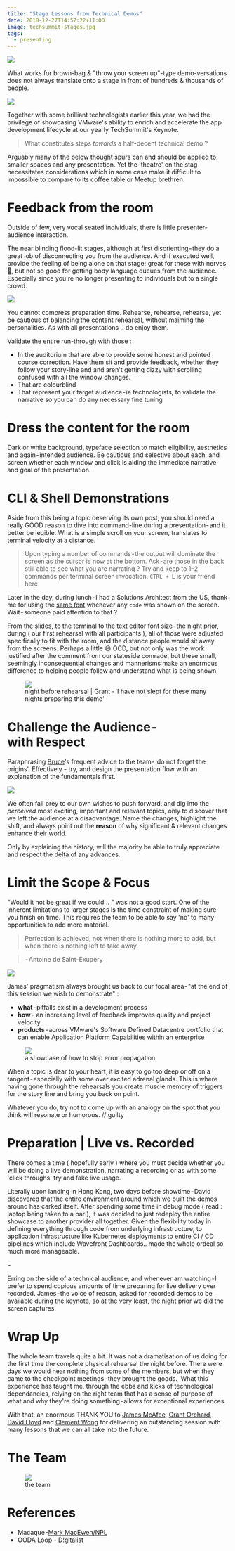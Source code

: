 ```yaml
---
title: "Stage Lessons from Technical Demos"
date: 2018-12-27T14:57:22+11:00
image: techsummit-stages.jpg
tags: 
  - presenting
---
```


![](techsummit-general.jpg)

What works for brown-bag & "throw your screen up"-type demo-versations does not always translate onto a stage in front of hundreds & thousands of people.

![](techsummit-stages.jpg)

Together with some brilliant technologists earlier this year, we had the privilege of showcasing VMware's ability to enrich and accelerate the app development lifecycle at our yearly TechSummit's Keynote.

> What constitutes steps _towards_ a half-decent technical demo ?

Arguably many of the below thought spurs can and should be applied to smaller spaces and any presentation. Yet the 'theatre' on the stag necessitates considerations which in some case make it difficult to impossible to compare to its coffee table or Meetup brethren.


# Feedback from the room

Outside of few, very vocal seated individuals, there is little presenter-audience interaction.

The near blinding flood-lit stages, although at first disorienting - they do a great job of disconnecting you from the audience. And if executed well, provide the feeling of being alone on that stage; great for those with nerves 👋, but not so good for getting body language queues from the audience. Especially since you're no longer presenting to individuals but to a single crowd.

![](techsummit-1.jpg)

You cannot compress preparation time. Rehearse, rehearse, rehearse, yet be cautious of balancing the content rehearsal, without maiming the personalities. As with all presentations .. do enjoy them.

Validate the entire run-through with those :

- In the auditorium that are able to provide some honest and pointed course correction. Have them sit and provide feedback, whether they follow your story-line and and aren't getting dizzy with scrolling confused with all the window changes.
- That are colourblind
- That represent your target audience - ie technologists, to validate the narrative so you can do any necessary fine tuning

# Dress the content for the room

Dark or white background, typeface selection to match eligibility, aesthetics and again - intended audience. Be cautious and selective about each, and screen whether each window and click is aiding the immediate narrative and goal of the presentation.

# CLI & Shell Demonstrations

Aside from this being a topic deserving its own post, you should  need a really GOOD reason to dive into command-line during a presentation - and it better be legible. What is a simple scroll on your screen, translates to terminal velocity at a distance.

> Upon typing a number of commands - the output will dominate the screen as the cursor is now at the bottom. Ask - are those in the back still able to see what you are narrating ? Try and keep to 1–2 commands per terminal screen invocation. `CTRL + L` is your friend here.

Later in the day, during lunch - I had a Solutions Architect from the US, thank me for using the [same font](https://github.com/adobe-fonts/source-code-pro) whenever any `code` was shown on the screen. Wait - someone paid attention to that ?

From the slides, to the terminal to the text editor font size - the night prior, during ( our first rehearsal with all participants ), all of those were adjusted specifically to fit with the room, and the distance people would sit away from the screens. Perhaps a little 😅 OCD, but not only was the work justified after the comment from our stateside comrade, but these small, seemingly inconsequential changes and mannerisms make an enormous difference to helping people follow and understand what is being shown.

<figure>
  <img src="techsummit-grant.jpg">
  <figcaption>night before rehearsal | Grant - 'I have not slept for these many nights preparing this demo'</figcaption>
</figure>

# Challenge the Audience - with Respect

Paraphrasing [Bruce](https://www.linkedin.com/in/bruce-davie/)'s frequent advice to the team - 'do not forget the origins'. Effectively - try, and design the presentation flow with an explanation of the fundamentals first.

![](techsummit-ooda.png)

We often fall prey to our own wishes to push forward, and dig into the _perceived_ most exciting, important and relevant topics, only to discover that we left the audience at a disadvantage. Name the changes, highlight the shift, and always point out the **reason** of why significant & relevant changes enhance their world.

Only by explaining the history, will the majority be able to truly appreciate and respect the delta of any advances.

# Limit the Scope & Focus

"Would it not be great if we could .. " was not a good start. One of the inherent limitations to larger stages is the time constraint of making sure you finish on time. This requires the team to be able to say 'no' to many opportunities to add more material.

> Perfection is achieved, not when there is nothing more to add, but when there is nothing left to take away.

>  - Antoine de Saint-Exupery

![](techsummit-macaque.jpg)

James' pragmatism always brought us back to our focal area - "at the end of this session we wish to demonstrate" :

- **what** - pitfalls exist in a development process
- **how** -  an increasing level of feedback improves quality and project velocity
- **products** - across VMware's Software Defined Datacentre portfolio that can enable Application Platform Capabilities within an enterprise

<figure>
  <img src="techsummit-lifecycle.png">
  <figcaption>a showcase of how to stop error propagation</figcaption>
</figure>


When a topic is dear to your heart, it is easy to go too deep or off on a tangent - especially with some over excited adrenal glands. This is where having gone through the rehearsals you create muscle memory of triggers for the story line and bring you back on point.

Whatever you do, try not to come up with an analogy on the spot that you think will resonate or humorous. // guilty

# Preparation | Live vs. Recorded
There comes a time ( hopefully early ) where you must decide whether you will be doing a live demonstration, narrating a recording or as with some 'click throughs' try and fake live usage.

Literally upon landing in Hong Kong, two days before showtime - David discovered that the entire environment around which we built the demos around has carked itself. After spending some time in debug mode ( read : laptop being taken to a bar ), it was decided to just redeploy the entire showcase to another provider all together. Given the flexibility today in defining everything through code from underlying infrastructure, to application infrastructure like Kubernetes deployments to entire CI / CD pipelines which include Wavefront Dashboards.. made the whole ordeal so much more manageable.

 - 

Erring on the side of a technical audience, and whenever am watching - I prefer to spend copious amounts of time preparing for live delivery over recorded. James - the voice of reason, asked for recorded demos to be available during the keynote, so at the very least, the night prior we did the screen captures.

# Wrap Up

The whole team travels quite a bit. It was not a dramatisation of us doing for the first time the complete physical rehearsal the night before. There were days we would hear nothing from some of the members, but when they came to the checkpoint meetings - they brought the goods. 
What this experience has taught me, through the ebbs and kicks of technological dependancies, relying on the right team that has a sense of purpose of what and why they're doing something - allows for exceptional experiences.

With that, an enormous THANK YOU to [James McAfee](https://www.linkedin.com/in/james-mcafee-38a3814b/), [Grant Orchard](https://www.linkedin.com/in/grantorchard/), [David Lloyd](https://www.linkedin.com/in/davlloyd/) and [Clement Wong](https://www.linkedin.com/in/clementw/) for delivering an outstanding session with many lessons that we can all take into the future.

# The Team

<figure>
  <img src="techsummit-team.png">
  <figcaption>the team</figcaption>
</figure>

# References
- Macaque -[Mark MacEwen/NPL](http://www.4apes.com/de/news/item/1376-http-www-bbc-com-earth-story-20150818-chimps-living-in-the-stone-age-ocid-ww-social-link-twitter)
- OODA Loop - [D!gitalist](https://www.digitalistmag.com/cio-knowledge/2017/12/27/machine-learning-manufacturing-production-ooda-loop-05679010)